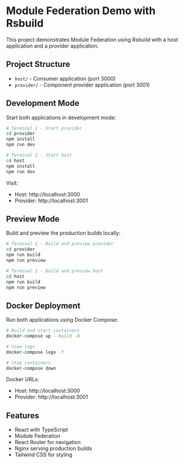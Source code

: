 # Module Federation Demo with Rsbuild

This project demonstrates Module Federation using Rsbuild with a host application and a provider application.

## Project Structure
- `host/` - Consumer application (port 3000)
- `provider/` - Component provider application (port 3001)

## Development Mode

Start both applications in development mode:

```bash
# Terminal 1 - Start provider
cd provider
npm install
npm run dev

# Terminal 2 - Start host
cd host
npm install
npm run dev
```

Visit:
- Host: http://localhost:3000
- Provider: http://localhost:3001

## Preview Mode

Build and preview the production builds locally:

```bash
# Terminal 1 - Build and preview provider
cd provider
npm run build
npm run preview

# Terminal 2 - Build and preview host
cd host
npm run build
npm run preview
```

## Docker Deployment

Run both applications using Docker Compose:

```bash
# Build and start containers
docker-compose up --build -d

# View logs
docker-compose logs -f

# Stop containers
docker-compose down
```

Docker URLs:
- Host: http://localhost:3000
- Provider: http://localhost:3001

## Features
- React with TypeScript
- Module Federation
- React Router for navigation
- Nginx serving production builds
- Tailwind CSS for styling
